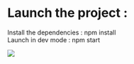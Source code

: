 # Launch the project :

Install the dependencies : npm install<br>
Launch in dev mode : npm start

![](/pic.png)
